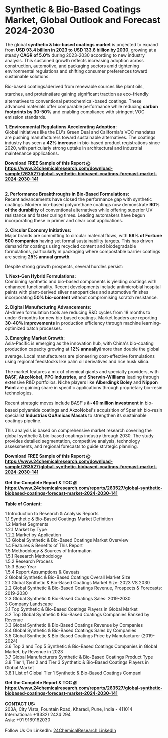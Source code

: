 <h1>Synthetic &amp; Bio-Based Coatings Market, Global Outlook and Forecast 2024-2030</h1><p>The global <strong>synthetic &amp; bio-based coatings market</strong> is projected to expand from <strong>USD 93.4 billion in 2023 to USD 133.6 billion by 2030</strong>, growing at a steady <strong>CAGR of 5.0%</strong> during 2023-2030 according to new industry analysis. This sustained growth reflects increasing adoption across construction, automotive, and packaging sectors amid tightening environmental regulations and shifting consumer preferences toward sustainable solutions.</p><p>Bio-based coatingsâderived from renewable sources like plant oils, starches, and proteinsâare gaining significant traction as eco-friendly alternatives to conventional petrochemical-based coatings. These advanced materials offer comparable performance while reducing <strong>carbon footprints by 30-50%</strong> and enabling compliance with stringent VOC emission standards.</p><p><strong>1. Environmental Regulations Accelerating Adoption:</strong><br>
Global initiatives like the EU's Green Deal and California's VOC mandates are pushing manufacturers toward sustainable alternatives. The coatings industry has seen a <strong>42% increase</strong> in bio-based product registrations since 2020, with particularly strong uptake in architectural and industrial maintenance applications.</p><div><b>Download FREE Sample of this Report @ 
            <a href="https://www.24chemicalresearch.com/download-sample/263527/global-synthetic-biobased-coatings-forecast-market-2024-2030-141">
            https://www.24chemicalresearch.com/download-sample/263527/global-synthetic-biobased-coatings-forecast-market-2024-2030-141</a></b></div><br><p><strong>2. Performance Breakthroughs in Bio-Based Formulations:</strong><br>
Recent advancements have closed the performance gap with synthetic coatings. Modern bio-based polyurethane coatings now demonstrate <strong>90% of the durability</strong> of conventional alternatives while offering superior UV resistance and faster curing times. Leading automakers have begun incorporating these in primer and clear coat applications.</p><p><strong>3. Circular Economy Initiatives:</strong><br>
Major brands are committing to circular material flows, with <strong>68% of Fortune 500 companies</strong> having set formal sustainability targets. This has driven demand for coatings using recycled content and biodegradable formulations, particularly in packaging where compostable barrier coatings are seeing <strong>25% annual growth</strong>.</p><p>Despite strong growth prospects, several hurdles persist:</p><p><strong>1. Next-Gen Hybrid Formulations:</strong><br>
Combining synthetic and bio-based components is yielding coatings with enhanced functionality. Recent developments include antimicrobial hospital paints with plant-derived silver nanoparticles and automotive finishes incorporating <strong>50% bio-content</strong> without compromising scratch resistance.</p><p><strong>2. Digital Manufacturing Advancements:</strong><br>
AI-driven formulation tools are reducing R&amp;D cycles from 18 months to under 6 months for new bio-based coatings. Market leaders are reporting <strong>30-40% improvements</strong> in production efficiency through machine learning-optimized batch processes.</p><p><strong>3. Emerging Market Growth:</strong><br>
Asia-Pacific is emerging as the innovation hub, with China's bio-coating production capacity growing at <strong>12% annually</strong>âmore than double the global average. Local manufacturers are pioneering cost-effective formulations using regional feedstocks like palm oil derivatives and rice husk silica.</p><p>The market features a mix of chemical giants and specialty providers, with <strong>BASF, AkzoNobel, PPG Industries</strong>, and <strong>Sherwin-Williams</strong> leading through extensive R&amp;D portfolios. Niche players like <strong>Alberdingk Boley</strong> and <strong>Nippon Paint</strong> are gaining share in specific applications through proprietary bio-resin technologies.</p><p>Recent strategic moves include BASF's <strong>â¬40 million investment</strong> in bio-based polyamide coatings and AkzoNobel's acquisition of Spanish bio-resin specialist <strong>Industrias QuÃ­micas Masats</strong> to strengthen its sustainable coatings pipeline.</p><p>This analysis is based on comprehensive market research covering the global synthetic &amp; bio-based coatings industry through 2030. The study provides detailed segmentation, competitive analysis, technology assessments, and regional forecasts to guide strategic planning.</p><div><b>Download FREE Sample of this Report @ 
            <a href="https://www.24chemicalresearch.com/download-sample/263527/global-synthetic-biobased-coatings-forecast-market-2024-2030-141">
            https://www.24chemicalresearch.com/download-sample/263527/global-synthetic-biobased-coatings-forecast-market-2024-2030-141</a></b></div><br><div><b>Get the Complete Report & TOC @ 
            <a href="https://www.24chemicalresearch.com/reports/263527/global-synthetic-biobased-coatings-forecast-market-2024-2030-141">
            https://www.24chemicalresearch.com/reports/263527/global-synthetic-biobased-coatings-forecast-market-2024-2030-141</a></b></div><br>
            <b>Table of Content:</b><p>1 Introduction to Research & Analysis Reports<br />
    1.1 Synthetic & Bio-Based Coatings Market Definition<br />
    1.2 Market Segments<br />
        1.2.1 Market by Type<br />
        1.2.2 Market by Application<br />
    1.3 Global Synthetic & Bio-Based Coatings Market Overview<br />
    1.4 Features & Benefits of This Report<br />
    1.5 Methodology & Sources of Information<br />
        1.5.1 Research Methodology<br />
        1.5.2 Research Process<br />
        1.5.3 Base Year<br />
        1.5.4 Report Assumptions & Caveats<br />
2 Global Synthetic & Bio-Based Coatings Overall Market Size<br />
    2.1 Global Synthetic & Bio-Based Coatings Market Size: 2023 VS 2030<br />
    2.2 Global Synthetic & Bio-Based Coatings Revenue, Prospects & Forecasts: 2019-2030<br />
    2.3 Global Synthetic & Bio-Based Coatings Sales: 2019-2030<br />
3 Company Landscape<br />
    3.1 Top Synthetic & Bio-Based Coatings Players in Global Market<br />
    3.2 Top Global Synthetic & Bio-Based Coatings Companies Ranked by Revenue<br />
    3.3 Global Synthetic & Bio-Based Coatings Revenue by Companies<br />
    3.4 Global Synthetic & Bio-Based Coatings Sales by Companies<br />
    3.5 Global Synthetic & Bio-Based Coatings Price by Manufacturer (2019-2024)<br />
    3.6 Top 3 and Top 5 Synthetic & Bio-Based Coatings Companies in Global Market, by Revenue in 2023<br />
    3.7 Global Manufacturers Synthetic & Bio-Based Coatings Product Type<br />
    3.8 Tier 1, Tier 2 and Tier 3 Synthetic & Bio-Based Coatings Players in Global Market<br />
        3.8.1 List of Global Tier 1 Synthetic & Bio-Based Coatings Compani</p><div><b>Get the Complete Report & TOC @ 
            <a href="https://www.24chemicalresearch.com/reports/263527/global-synthetic-biobased-coatings-forecast-market-2024-2030-141">
            https://www.24chemicalresearch.com/reports/263527/global-synthetic-biobased-coatings-forecast-market-2024-2030-141</a></b></div><br><b>CONTACT US:</b><br>
            203A, City Vista, Fountain Road, Kharadi, Pune, India - 411014<br>
            International: +1(332) 2424 294<br>
            Asia: +91 9169162030 <br><br>
            Follow Us On LinkedIn: <a href="https://www.linkedin.com/company/24chemicalresearch/">24ChemicalResearch LinkedIn</a>